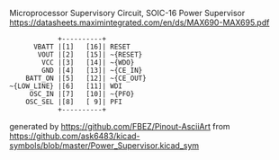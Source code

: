 Microprocessor Supervisory Circuit, SOIC-16
Power Supervisor
https://datasheets.maximintegrated.com/en/ds/MAX690-MAX695.pdf


	            +----------+
	      VBATT |[1]   [16]| RESET
	       VOUT |[2]   [15]| ~{RESET}
	        VCC |[3]   [14]| ~{WDO}
	        GND |[4]   [13]| ~{CE_IN}
	    BATT_ON |[5]   [12]| ~{CE_OUT}
	~{LOW_LINE} |[6]   [11]| WDI
	     OSC_IN |[7]   [10]| ~{PFO}
	    OSC_SEL |[8]   [ 9]| PFI
	            +----------+


generated by https://github.com/FBEZ/Pinout-AsciiArt from https://github.com/ask6483/kicad-symbols/blob/master/Power_Supervisor.kicad_sym